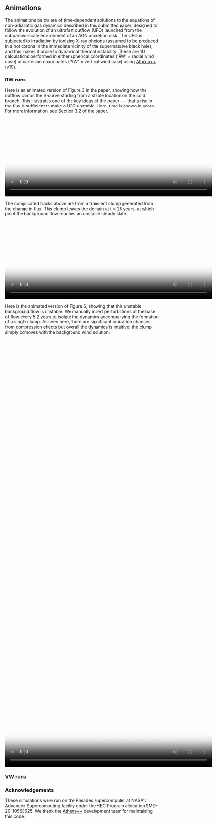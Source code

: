 ## Animations
The animations below are of time-dependent solutions to the equations of non-adiabatic gas dynamics described in this [submitted paper](https://arxiv.org/abs/2111.07440), designed to follow the evolution of an ultrafast outflow (UFO) launched from the subparsec-scale environment of an AGN accretion disk.  The UFO is subjected to irradiation by ionizing X-ray photons (assumed to be produced in a hot corona in the immediate vicinity of the supermassive black hole), and this makes it prone to dynamical thermal instability.  These are 1D calculations performed in either spherical coordinates ('RW' = radial wind case) or cartesian coordinates ('VW' = vertical wind case) using [Athena++](https://github.com/PrincetonUniversity/athena-public-version/wiki) (v19). 

### RW runs
Here is an animated version of Figure 3 in the paper, showing how the outflow climbs the S-curve starting from a stable location on the cold branch.  This illustrates one of the key ideas of the paper --- that a rise in the flux is sufficient to make a UFO unstable.  Here, time is shown in years.  For more information, see Section 3.2 of the paper.  
<video poster="fig3.png" width="675" height="270" controls preload> 
    <source src="rw_unstable.mp4" media="only screen and (min-device-width: 568px)"></source> 
    <source src="rw_unstable.mp4" media="only screen and (max-device-width: 568px)"></source> 
</video>

The complicated tracks above are from a transient clump generated from the change in flux. This clump leaves the domain at t = 28 years, at which point the background flow reaches an unstable steady state.
<video poster="fig3.png" width="675" height="270" controls preload> 
    <source src="rw_unstable_p2.mp4" media="only screen and (min-device-width: 568px)"></source> 
    <source src="rw_unstable_p2.mp4" media="only screen and (max-device-width: 568px)"></source> 
</video>

Here is the animated version of Figure 6, showing that this unstable background flow is unstable.  We manually insert perturbations at the base of flow every 5.2 years to isolate the dynamics accompanying the formation of a single clump. As seen here, there are significant ionization changes from compression effects but overall the dynamics is intuitive: the clump simply comoves with the background wind solution.
<video poster="fig6rw.png" width="675" height="1408" controls preload> 
    <source src="rwmovie.mp4" media="only screen and (min-device-width: 568px)"></source> 
    <source src="rwmovie.mp4" media="only screen and (max-device-width: 568px)"></source> 
</video>

### VW runs


### Acknowledgements
These simulations were run on the Pleiades supercomputer at NASA's Advanced Supercomputing facility under the HEC Program allocation SMD-20-10568625.  We thank the [Athena++](https://github.com/PrincetonUniversity/athena-public-version/graphs/contributors) development team for maintaining this code. 
